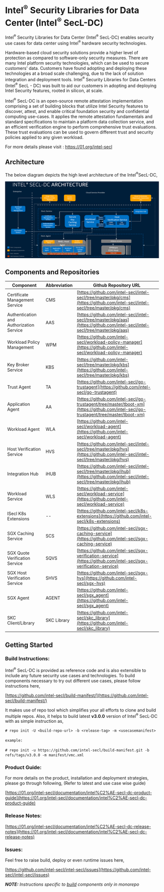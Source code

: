 # Intel<sup>®</sup> Security Libraries for Data Center (Intel<sup>®</sup> SecL-DC)

Intel<sup>®</sup> Security Libraries for Data Center (Intel<sup>®</sup> SecL-DC) enables security use cases for data center using Intel<sup>®</sup> 
hardware security technologies.
  
Hardware-based cloud security solutions provide a higher level of protection as compared to software-only security 
measures. There are many Intel platform security technologies, which can be used to secure customers' data. Customers 
have found adopting and deploying these technologies at a broad scale challenging, due to the lack of solution 
integration and deployment tools. Intel<sup>®</sup> Security Libraries for Data Centers (Intel<sup>®</sup> SecL - DC) was built to aid our 
customers in adopting and deploying Intel Security features, rooted in silicon, at scale.

Intel<sup>®</sup> SecL-DC is an open-source remote attestation implementation comprising a set of building blocks that utilize 
Intel Security features to discover, attest, and enable critical foundation security and confidential computing 
use-cases. It applies the remote attestation fundamentals and standard specifications to maintain a platform data 
collection service, and an efficient verification engine to perform comprehensive trust evaluations. These trust 
evaluations can be used to govern different trust and security policies applied to any given workload.

For more details please visit : https://01.org/intel-secl

## Architecture

The below diagram depicts the high level architecture of the Intel<sup>®</sup>SecL-DC,

![isecl-arch](./docs/diagrams/isecl-arch.png)

## Components and Repositories

| Component | Abbreviation | Github Repository URL |
|-----------|--------------|-----------------------|
| Certificate Management Service           | CMS         | [https://github.com/intel-secl/intel-secl/tree/master/pkg/cms](https://github.com/intel-secl/intel-secl/tree/master/pkg/cms) |
| Authentication and Authorization Service | AAS         | [https://github.com/intel-secl/intel-secl/tree/master/pkg/aas](https://github.com/intel-secl/intel-secl/tree/master/pkg/aas) |
| Workload Policy Management               | WPM         | [https://github.com/intel-secl/workload-policy-manager](https://github.com/intel-secl/workload-policy-manager) |
| Key Broker Service                       | KBS         | [https://github.com/intel-secl/tree/master/pkg/kbs](https://github.com/intel-secl/tree/master/pkg/kbs) |
| Trust Agent                              | TA          | [https://github.com/intel-secl/go-trustagent](https://github.com/intel-secl/go-trustagent) |
| Application Agent                        | AA          | [https://github.com/intel-secl/go-trustagent/tree/master/tboot-xm](https://github.com/intel-secl/go-trustagent/tree/master/tboot-xm) |
| Workload Agent                           | WLA         | [https://github.com/intel-secl/workload-agent](https://github.com/intel-secl/workload-agent) |
| Host Verification Service                | HVS         | [https://github.com/intel-secl/intel-secl/tree/master/pkg/hvs](https://github.com/intel-secl/intel-secl/tree/master/pkg/hvs) |
| Integration Hub                          | iHUB        | [https://github.com/intel-secl/intel-secl/tree/master/pkg/ihub](https://github.com/intel-secl/intel-secl/tree/master/pkg/ihub) |
| Workload Service                         | WLS         | [https://github.com/intel-secl/workload-service](https://github.com/intel-secl/workload-service) |
| ISecl K8s Extensions                     | --          | [https://github.com/intel-secl/k8s-extensions](https://github.com/intel-secl/k8s-extensions) |
| SGX Caching Service                      | SCS         | [https://github.com/intel-secl/sgx-caching-service](https://github.com/intel-secl/sgx-caching-service) |
| SGX Quote Verification Service           | SQVS        | [https://github.com/intel-secl/sgx-verification-service](https://github.com/intel-secl/sgx-verification-service) |
| SGX Host Verification Service            | SHVS        | [https://github.com/intel-secl/sgx-hvs](https://github.com/intel-secl/sgx-hvs) |
| SGX Agent                                | AGENT       | [https://github.com/intel-secl/sgx_agent](https://github.com/intel-secl/sgx_agent) |
| SKC Client/Library                       | SKC Library | [https://github.com/intel-secl/skc_library](https://github.com/intel-secl/skc_library) |

## Getting Started

### Build Instructions: 
Intel<sup>®</sup> SecL-DC is provided as reference code and is also extensible to include any future security use cases and 
technologies. To build components necessary to try out different use cases, please follow instructions here,

[https://github.com/intel-secl/build-manifest/](https://github.com/intel-secl/build-manifest/)

It makes use of repo tool which simplifies your all efforts to clone and build multiple repos. Also, it helps 
to build latest **v3.0.0** version of Intel<sup>®</sup> SecL-DC with as simple instruction as,

```shell
# repo init -U <build-repo-url> -b <release-tag> -m <usecasemanifest>

example:

# repo init -u https://github.com/intel-secl/build-manifest.git -b refs/tags/v3.0.0 -m manifest/vmc.xml
```

### Product Guide: 
For more details on the product, installation and deployment strategies, please go through following, (Refer to latest and use case wise guide)

[https://01.org/intel-secl/documentation/intel%C2%AE-secl-dc-product-guide](https://01.org/intel-secl/documentation/intel%C2%AE-secl-dc-product-guide)

### Release Notes: 
[https://01.org/intel-secl/documentation/intel%C2%AE-secl-dc-release-notes](https://01.org/intel-secl/documentation/intel%C2%AE-secl-dc-release-notes)

### Issues: 
Feel free to raise build, deploy or even runtime issues here,

[https://github.com/intel-secl/intel-secl/issues](https://github.com/intel-secl/intel-secl/issues)

***NOTE:** Instructions specific to [build](./Monorepo-Readme.md) components only in monorepo*